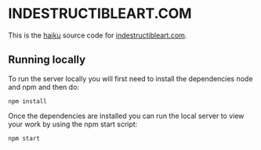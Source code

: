 # INDESTRUCTIBLEART.COM

This is the [haiku](https://npmjs.org/package/haiku) source code for [indestructibleart.com](http://www.indestructibleart.com).

## Running locally

To run the server locally you will first need to install the dependencies node and npm and then do:

    npm install

Once the dependencies are installed you can run the local server to view your work by using the npm start script:

    npm start
